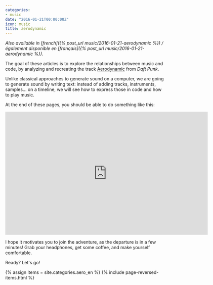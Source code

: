 ```yaml
---
categories:
- music
date: "2016-01-21T00:00:00Z"
icon: music
title: aerodynamic
---
```


*Also available in [french]({% post_url music/2016-01-21-aerodynamic %}) / également disponible en [français]({% post_url music/2016-01-21-aerodynamic %}).*

The goal of these articles is to explore the relationships between
music and code, by analyzing and recreating the track
[Aerodynamic](https://www.youtube.com/watch?v=L93-7vRfxNs) from *Daft
Punk*.

Unlike classical approaches to generate sound on a computer, we are
going to generate sound by writing text: instead of adding tracks,
instruments, samples… on a timeline, we will see how to express those
in code and how to play music.

At the end of these pages, you should be able to do something like
this:

<iframe id="ytplayer" type="text/html" width="640" height="390" src="https://www.youtube.com/embed/cydH_JAgSfg?autoplay=0&origin=http://mxs.sbrk.org" frameborder="0"></iframe>

I hope it motivates you to join the adventure, as the departure is in
a few minutes! Grab your headphones, get some coffee, and make yourself
comfortable.

Ready? Let's go!

{% assign items = site.categories.aero_en %}
{% include page-reversed-items.html %}
